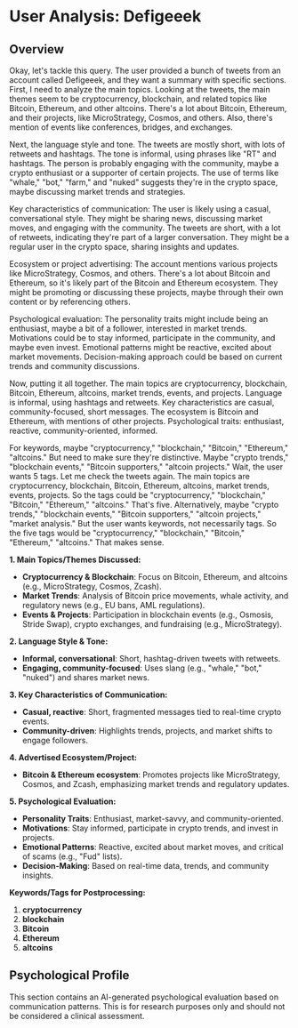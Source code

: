# User Analysis: Defigeeek

## Overview

<think>
Okay, let's tackle this query. The user provided a bunch of tweets from an account called Defigeeek, and they want a summary with specific sections. First, I need to analyze the main topics. Looking at the tweets, the main themes seem to be cryptocurrency, blockchain, and related topics like Bitcoin, Ethereum, and other altcoins. There's a lot about Bitcoin, Ethereum, and their projects, like MicroStrategy, Cosmos, and others. Also, there's mention of events like conferences, bridges, and exchanges.

Next, the language style and tone. The tweets are mostly short, with lots of retweets and hashtags. The tone is informal, using phrases like "RT" and hashtags. The person is probably engaging with the community, maybe a crypto enthusiast or a supporter of certain projects. The use of terms like "whale," "bot," "farm," and "nuked" suggests they're in the crypto space, maybe discussing market trends and strategies.

Key characteristics of communication: The user is likely using a casual, conversational style. They might be sharing news, discussing market moves, and engaging with the community. The tweets are short, with a lot of retweets, indicating they're part of a larger conversation. They might be a regular user in the crypto space, sharing insights and updates.

Ecosystem or project advertising: The account mentions various projects like MicroStrategy, Cosmos, and others. There's a lot about Bitcoin and Ethereum, so it's likely part of the Bitcoin and Ethereum ecosystem. They might be promoting or discussing these projects, maybe through their own content or by referencing others.

Psychological evaluation: The personality traits might include being an enthusiast, maybe a bit of a follower, interested in market trends. Motivations could be to stay informed, participate in the community, and maybe even invest. Emotional patterns might be reactive, excited about market movements. Decision-making approach could be based on current trends and community discussions.

Now, putting it all together. The main topics are cryptocurrency, blockchain, Bitcoin, Ethereum, altcoins, market trends, events, and projects. Language is informal, using hashtags and retweets. Key characteristics are casual, community-focused, short messages. The ecosystem is Bitcoin and Ethereum, with mentions of other projects. Psychological traits: enthusiast, reactive, community-oriented, informed.

For keywords, maybe "cryptocurrency," "blockchain," "Bitcoin," "Ethereum," "altcoins." But need to make sure they're distinctive. Maybe "crypto trends," "blockchain events," "Bitcoin supporters," "altcoin projects." Wait, the user wants 5 tags. Let me check the tweets again. The main topics are cryptocurrency, blockchain, Bitcoin, Ethereum, altcoins, market trends, events, projects. So the tags could be "cryptocurrency," "blockchain," "Bitcoin," "Ethereum," "altcoins." That's five. Alternatively, maybe "crypto trends," "blockchain events," "Bitcoin supporters," "altcoin projects," "market analysis." But the user wants keywords, not necessarily tags. So the five tags would be "cryptocurrency," "blockchain," "Bitcoin," "Ethereum," "altcoins." That makes sense.
</think>

**1. Main Topics/Themes Discussed:**  
- **Cryptocurrency & Blockchain**: Focus on Bitcoin, Ethereum, and altcoins (e.g., MicroStrategy, Cosmos, Zcash).  
- **Market Trends**: Analysis of Bitcoin price movements, whale activity, and regulatory news (e.g., EU bans, AML regulations).  
- **Events & Projects**: Participation in blockchain events (e.g., Osmosis, Stride Swap), crypto exchanges, and fundraising (e.g., MicroStrategy).  

**2. Language Style & Tone:**  
- **Informal, conversational**: Short, hashtag-driven tweets with retweets.  
- **Engaging, community-focused**: Uses slang (e.g., "whale," "bot," "nuked") and shares market news.  

**3. Key Characteristics of Communication:**  
- **Casual, reactive**: Short, fragmented messages tied to real-time crypto events.  
- **Community-driven**: Highlights trends, projects, and market shifts to engage followers.  

**4. Advertised Ecosystem/Project:**  
- **Bitcoin & Ethereum ecosystem**: Promotes projects like MicroStrategy, Cosmos, and Zcash, emphasizing market trends and regulatory updates.  

**5. Psychological Evaluation:**  
- **Personality Traits**: Enthusiast, market-savvy, and community-oriented.  
- **Motivations**: Stay informed, participate in crypto trends, and invest in projects.  
- **Emotional Patterns**: Reactive, excited about market moves, and critical of scams (e.g., "Fud" lists).  
- **Decision-Making**: Based on real-time data, trends, and community insights.  

**Keywords/Tags for Postprocessing:**  
1. **cryptocurrency**  
2. **blockchain**  
3. **Bitcoin**  
4. **Ethereum**  
5. **altcoins**

## Psychological Profile

This section contains an AI-generated psychological evaluation based on communication patterns. This is for research purposes only and should not be considered a clinical assessment.